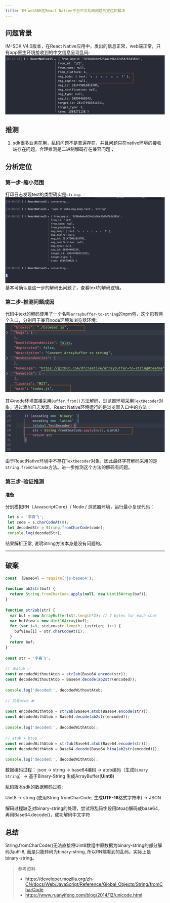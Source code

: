 ```yaml
---
title: IM-webSDK在React Native平台中文乱码问题的定位和解决
---
```


## 问题背景

IM-SDK V4.0版本，在React Native应用中，发出的信息正常，web端正常，只有app原生环境接收到的中文信息呈现乱码:
![IM乱码](./assets/Im-Garbled.png)

## 推测

1. sdk很多业务在用，乱码问题不是普遍存在，并且问题只在native环境的接收端存在问题，合理推测是二进制解码存在兼容问题；

## 分析定位

### 第一步-缩小范围

打印日志发现text的类型确实是`string`:
![typeof string](assets/text-type.png)
基本可确认是这一步的解码出问题了，查看text的解码逻辑。

### 第二步-推测问题成因

代码中text的解码使用了一个名叫`arraybuffer-to-string`的npm包，这个包有两个入口，分别用于兼容node环境和浏览器环境:
![ab2str-pkg.json](./assets/ab2str-pkg.png)

其中node环境直接采用`Buffer.from()`方法解码，浏览器环境采用`TextDecoder`对象，通过添加日志发现，React Native环境运行的是浏览器入口中的方法：
![arraybuffer-to-string](assets/browser-string-fromCharCode.png)

由于ReactNative环境中不存在`TextDecoder`对象，因此最终字符解码采用的是`String.fromCharCode`方法。进一步推测这个方法的解码有问题。

### 第三步-验证推测

#### 准备

分别模拟RN（JavascriptCore）/ Node / 浏览器环境，运行最小复现代码：

```javascript
 let s = '李赛飞';
 let code = s.charCodeAt(0);
 let decodedStr = String.fromCharCode(code);
 console.log(decodedStr);
```

结果解析正常, 说明String方法本身是没有问题的。

<!-- ## 解决方式

统一采用`Buffer`对象进行解码，针对RN兼容，引入`buffer polyfill` -->

---

## 破案

```javascript
const  {Base64} = require('js-base64');

function ab2str(buf) {
  return String.fromCharCode.apply(null, new Uint16Array(buf));
}

function str2ab(str) {
  var buf = new ArrayBuffer(str.length*2); // 2 bytes for each char
  var bufView = new Uint16Array(buf);
  for (var i=0, strLen=str.length; i<strLen; i++) {
    bufView[i] = str.charCodeAt(i);
  }
  return buf;
}

const str = '李赛飞';

// 无atob ✅
const encodedWithoutAtob = str2ab(Base64.encode(str));
const decodedWithoutAtob = Base64.decode(ab2str(encoded));

console.log('decoded:', decodedWithoutAtob;

// 只有atob ❌

const encodedWithAtob = str2ab(Base64.atob(Base64.encode(str)));
const decodedWithAtob = Base64.decode(ab2str(encoded));

console.log('decoded:', decodedWithAtob);

// atob + btoa ✅
const encodedWithAtob = str2ab(Base64.atob(Base64.encode(str)));
const decodedWithAtob = Base64.decode(Base64.btoa(ab2str(encoded)));

console.log('decoded:', decodedWithAtob);


```

数据编码过程：
json -> string -> base64编码 -> atob编码（生成`Binary String`）-> 基于Binary-String 生成ArrayBuffer(**Uint8**)

乱码版本sdk的数据解码过程:

Uint8 -> string (使用String.fromCharCode, 生成**UTF-16**格式字符串) -> JSON

解码过程缺乏对binary-string的处理，尝试将乱码字段用btoa()解码成base64，再用Base64.decode()，成功解码中文字符

## 总结

String.fromCharCode()无法直接将Uint8数组中原数据为binary-string的部分解码为utf-8, 而是只能转码为binary-string, 所以RN端看到的乱码，实际上是binary-string。

> 参考资料
>
> - <https://developer.mozilla.org/zh-CN/docs/Web/JavaScript/Reference/Global_Objects/String/fromCharCode>
> - <https://www.ruanyifeng.com/blog/2014/12/unicode.html>
